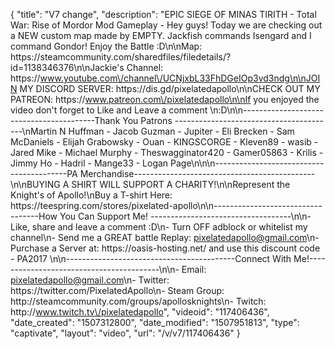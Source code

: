 {
    "title": "V7 change",
    "description": "EPIC SIEGE OF MINAS TIRITH - Total War: Rise of Mordor Mod Gameplay - Hey guys! Today we are checking out a NEW custom map made by EMPTY. Jackfish commands Isengard and I command Gondor! Enjoy the Battle :D\n\nMap: https:\/\/steamcommunity.com\/sharedfiles\/filedetails\/?id=1138346376\n\nJackie's Channel: https:\/\/www.youtube.com\/channel\/UCNjxbL33FhDGeIOp3vd3ndg\n\nJOIN MY DISCORD SERVER: https:\/\/dis.gd\/pixelatedapollo\n\nCHECK OUT MY PATREON: https:\/\/www.patreon.com\/pixelatedapollo\n\nIf you enjoyed the video don't forget to Like and Leave a comment \n:D\n\n-----------------------------------------Thank You Patrons ----------------------------------------\nMartin N Huffman - Jacob Guzman - Jupiter - Eli Brecken - Sam McDaniels - Elijah Grabowsky - Ouan - KINGSCORGE - Kleven89 - wasib - Jared Mike - Michael Murphy - Theswagginator420 - Gamer05863 - Krilis - Jimmy Ho - Hadril -  Mange33 - Logan Page\n\n\n-----------------------------------------PA Merchandise---------------------------------------------\n\nBUYING A SHIRT WILL SUPPORT A CHARITY!\n\nRepresent the Knight's of Apollo!\nBuy a T-shirt Here: https:\/\/teespring.com\/stores\/pixelated-apollo\n\n----------------------------------How You Can Support Me! -----------------------------------\n\n- Like, share and leave a comment :D\n- Turn OFF adblock or whitelist my channel\n- Send me a GREAT battle Replay: pixelatedapollo@gmail.com\n- Purchase a Server at: https:\/\/oasis-hosting.net\/ and use this discount code - PA2017 \n\n------------------------------------------Connect With Me!-----------------------------------------\n\n- Email: pixelatedapollo@gmail.com\n- Twitter: https:\/\/twitter.com\/PixelatedApollo\n- Steam Group:  http:\/\/steamcommunity.com\/groups\/apollosknights\n- Twitch: http:\/\/www.twitch.tv\/pixelatedapollo",
    "videoid": "117406436",
    "date_created": "1507312800",
    "date_modified": "1507951813",
    "type": "captivate",
    "layout": "video",
    "url": "\/v\/v7\/117406436"
}